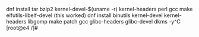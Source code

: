  dnf install tar bzip2 kernel-devel-$(uname -r) kernel-headers perl gcc make elfutils-libelf-devel 
(this worked) dnf install binutils kernel-devel kernel-headers libgomp make patch gcc glibc-headers glibc-devel dkms -y^C
[root@e4 /]# 

